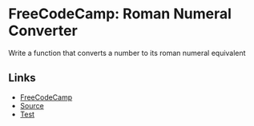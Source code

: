 # FreeCodeCamp: Roman Numeral Converter

Write a function that converts a number to its roman numeral equivalent

## Links 

- [FreeCodeCamp][fcc]
- [Source][source]
- [Test][test]


[fcc]: https://www.freecodecamp.org/learn/javascript-algorithms-and-data-structures/javascript-algorithms-and-data-structures-projects/roman-numeral-converter
[source]: https://evanplaice.github.io/evanplaice/FreeCodeCamp/JavaScript-Algorithms-And-Data-Structures/2-Roman-Numeral-Converter/index.js
[test]: https://evanplaice.github.io/evanplaice/FreeCodeCamp/JavaScript-Algorithms-And-Data-Structures/2-Roman-Numeral-Converter/index.spec.js
